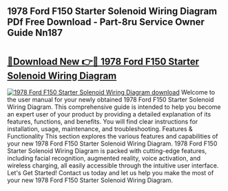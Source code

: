 ## 1978 Ford F150 Starter Solenoid Wiring Diagram PDf Free Download - Part-8ru Service Owner Guide Nn187

# <h2><a href="http://dfjm4o.blite.top/?on=1978+Ford+F150+Starter+Solenoid+Wiring+Diagram">🔗Download New 👉🔴 1978 Ford F150 Starter Solenoid Wiring Diagram</a></h2>

[![1978 Ford F150 Starter Solenoid Wiring Diagram download](https://i.imgur.com/lujVjoI.png)](http://dfjm4o.blite.top/?on=1978+Ford+F150+Starter+Solenoid+Wiring+Diagram)
Welcome to the user manual for your newly obtained 1978 Ford F150 Starter Solenoid Wiring Diagram. This comprehensive guide is intended to help you become an expert user of your product by providing a detailed explanation of its features, functions, and benefits. You will find clear instructions for installation, usage, maintenance, and troubleshooting. Features & Functionality This section explores the various features and capabilities of your new 1978 Ford F150 Starter Solenoid Wiring Diagram. 1978 Ford F150 Starter Solenoid Wiring Diagram is packed with cutting-edge features, including facial recognition, augmented reality, voice activation, and wireless charging, all easily accessible through the intuitive user interface. Let's Get Started! Contact us today and let us help you make the most of your new 1978 Ford F150 Starter Solenoid Wiring Diagram.
